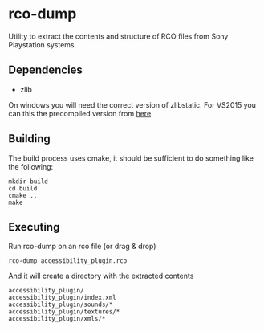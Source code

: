 # rco-dump

Utility to extract the contents and structure of RCO files from Sony Playstation systems.

## Dependencies

 - zlib

On windows you will need the correct version of zlibstatic. For VS2015 you can this the precompiled version from [here](https://www.nuget.org/packages/zlib-vc140-static-32_64/)

## Building

The build process uses cmake, it should be sufficient to do something like the following:

	mkdir build
	cd build
	cmake ..
	make

## Executing

Run rco-dump on an rco file (or drag & drop)

	rco-dump accessibility_plugin.rco

And it will create a directory with the extracted contents

	accessibility_plugin/
	accessibility_plugin/index.xml
	accessibility_plugin/sounds/*
	accessibility_plugin/textures/*
	accessibility_plugin/xmls/*


